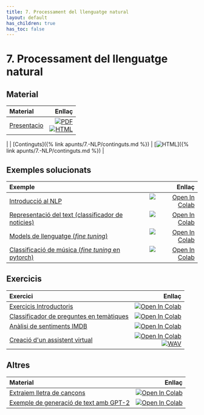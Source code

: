 ```yaml
---
title: 7. Processament del llenguatge natural
layout: default
has_children: true
has_toc: false
---
```


# 7. Processament del llenguatge natural

## Material

| Material                                             |                                                                                                                                       Enllaç |
|:-----------------------------------------------------|---------------------------------------------------------------------------------------------------------------------------------------------:|
| [Presentacio](7-processament_llenguatge_natural_marp.pdf) | [![PDF](https://img.shields.io/badge/PDF-7.--nlp.pdf-blue?logo=adobe-acrobat-reader&logoColor=white)](7-processament_llenguatge_natural_marp.pdf) <br/> [![HTML](https://img.shields.io/badge/HTML-7--nlp-blue?logo=html5&logoColor=white)](7-processament_llenguatge_natural_marp.html)
|
| [Continguts]({% link apunts/7.-NLP/continguts.md %}) |              [![HTML](https://img.shields.io/badge/HTML-continguts-blue?logo=html5&logoColor=white)]({% link apunts/7.-NLP/continguts.md %}) |

## Exemples solucionats

| Exemple                                                                                       |                                                                                                                                                                                           Enllaç |
|:----------------------------------------------------------------------------------------------|-------------------------------------------------------------------------------------------------------------------------------------------------------------------------------------------------:|
| [Introducció al NLP](1.-introduccio_nlp.ipynb)                                                |                [![Open In Colab](https://colab.research.google.com/assets/colab-badge.svg)](https://colab.research.google.com/github/lawer/mia/blob/main/apunts/7.-NLP/1.-introduccio_nlp.ipynb) |
| [Representació del text (classificador de noticies)](2.-classificacio_text_keras.ipynb)       |       [![Open In Colab](https://colab.research.google.com/assets/colab-badge.svg)](https://colab.research.google.com/github/lawer/mia/blob/main/apunts/7.-NLP/2.-classificacio_text_keras.ipynb) |
| [Models de llenguatge (_fine tuning_)](3.-models_llenguatge.ipynb)                            |              [![Open In Colab](https://colab.research.google.com/assets/colab-badge.svg)](https://colab.research.google.com/github/lawer/mia/blob/main/apunts/7.-NLP/3.-models_llenguatge.ipynb) |
| [Classificació de música (_fine tuning_ en pytorch)](6.-classificador_generes_musicals.ipynb) | [![Open In Colab](https://colab.research.google.com/assets/colab-badge.svg)](https://colab.research.google.com/github/lawer/mia/blob/main/apunts/7.-NLP/6.-classificador_generes_musicals.ipynb) |

## Exercicis

| Exercici                                                                                                |                                                                                                                                                                                                                                                                                                         Enllaç |
|:--------------------------------------------------------------------------------------------------------|---------------------------------------------------------------------------------------------------------------------------------------------------------------------------------------------------------------------------------------------------------------------------------------------------------------:|
| [Exercicis Introductoris](E1.-exercicis_representacio_text.ipynb)                                       |                                                                                                                [![Open In Colab](https://colab.research.google.com/assets/colab-badge.svg)](https://colab.research.google.com/github/lawer/mia/blob/main/apunts/7.-NLP/E1.-exercicis_representacio_text.ipynb) |
| [Classificador de preguntes en temàtiques](4.-classificador_preguntes.ipynb)                            |                                                                                                                      [![Open In Colab](https://colab.research.google.com/assets/colab-badge.svg)](https://colab.research.google.com/github/lawer/mia/blob/main/apunts/7.-NLP/4.-classificador_preguntes.ipynb) |
| [Anàlisi de sentiments IMDB](5.-analisi_sentiment_imdb.ipynb)                                           |                                                                                                                       [![Open In Colab](https://colab.research.google.com/assets/colab-badge.svg)](https://colab.research.google.com/github/lawer/mia/blob/main/apunts/7.-NLP/5.-analisi_sentiment_imdb.ipynb) |
| [Creació d'un assistent virtual](E2.-Assistent_virtual.ipynb)<br/>| [![Open In Colab](https://colab.research.google.com/assets/colab-badge.svg)](https://colab.research.google.com/github/lawer/mia/blob/main/apunts/7.-NLP/E2.-Assistent_virtual.ipynb) <br/> [![WAV](https://img.shields.io/badge/WAV-obre_la_porta.wav-blue?logo=audiomack&logoColor=white)](obre_la_porta.wav) |

## Altres

| Material                                                                                     |                                                                                                                                       Enllaç |
|:---------------------------------------------------------------------------------------------|---------------------------------------------------------------------------------------------------------------------------------------------:|
| [Extraiem lletra de cançons](lletres_peluts.ipynb)                                            | [![Open In Colab](https://colab.research.google.com/assets/colab-badge.svg)](https://colab.research.google.com/github/lawer/mia/blob/main/apunts/7.-NLP/lletres_peluts.ipynb) |
| [Exemple de generació de text amb GPT-2](alfredoGPT.ipynb)                                    | [![Open In Colab](https://colab.research.google.com/assets/colab-badge.svg)](https://colab.research.google.com/github/lawer/mia/blob/main/apunts/7.-NLP/alfredoGPT.ipynb) |